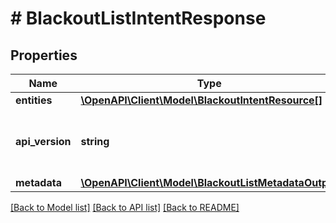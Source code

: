# # BlackoutListIntentResponse

## Properties

Name | Type | Description | Notes
------------ | ------------- | ------------- | -------------
**entities** | [**\OpenAPI\Client\Model\BlackoutIntentResource[]**](BlackoutIntentResource.md) |  | [optional]
**api_version** | **string** | API Version of the Nutanix v3 API framework. | [default to '3.1.0']
**metadata** | [**\OpenAPI\Client\Model\BlackoutListMetadataOutput**](BlackoutListMetadataOutput.md) |  |

[[Back to Model list]](../../README.md#models) [[Back to API list]](../../README.md#endpoints) [[Back to README]](../../README.md)
